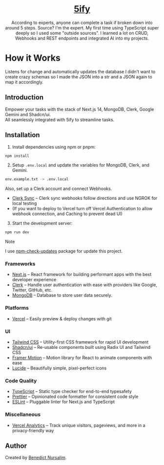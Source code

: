 <a href="https://5ify.vercel.app/">
  <h1 align="center">5ify</h1>
</a>

<p align="center">
  According to experts, anyone can complete a task if broken down into around 5 steps. Source? I'm the expert. My first time using TypeScript super deeply so I used some "outside sources". I learned a lot on CRUD, Webhooks and REST endpoints and integrated AI into my projects. 
</p>

<h1>How it Works</h1>
Listens for change and automatically updates the database I didn't want to create crazy schemas so I made the JSON into a str and a JSON again to map it accordingly.
<br/>

## Introduction

Empower your tasks with the stack of Next.js 14, MongoDB, Clerk, Google Gemini and Shadcn/ui.
<br/>
All seamlessly integrated with 5ify to streamline tasks.

## Installation

1. Install dependencies using npm or pnpm:

```sh
npm install
```

2. Setup `.env.local` and update the variables for MongoDB, Clerk, and Gemini.

```sh
env.example.txt -> .env.local
```
Also, set up a Clerk account and connect Webhooks.
- [Clerk Sync](https://clerk.com/docs/users/sync-data-to-your-backend) – Clerk sync webhooks follow directions and use NGROK for local testing
- (If you want to deploy to Vercel turn off Vercel Authentication to allow webhook connection, and Caching to prevent dead UI)

3. Start the development server:

```sh
npm run dev
```

> [!NOTE]  
> I use [npm-check-updates](https://www.npmjs.com/package/npm-check-updates) package for update this project.
>


### Frameworks

- [Next.js](https://nextjs.org/) – React framework for building performant apps with the best developer experience
- [Clerk](https://clerk.com/) – Handle user authentication with ease with providers like Google, Twitter, GitHub, etc.
- [MongoDB](https://www.mongodb.com/) – Database to store user data securely.

### Platforms

- [Vercel](https://vercel.com/) – Easily preview & deploy changes with git

### UI

- [Tailwind CSS](https://tailwindcss.com/) – Utility-first CSS framework for rapid UI development
- [Shadcn/ui](https://ui.shadcn.com/) – Re-usable components built using Radix UI and Tailwind CSS
- [Framer Motion](https://framer.com/motion) – Motion library for React to animate components with ease
- [Lucide](https://lucide.dev/) – Beautifully simple, pixel-perfect icons

### Code Quality

- [TypeScript](https://www.typescriptlang.org/) – Static type checker for end-to-end typesafety
- [Prettier](https://prettier.io/) – Opinionated code formatter for consistent code style
- [ESLint](https://eslint.org/) – Pluggable linter for Next.js and TypeScript

### Miscellaneous

- [Vercel Analytics](https://vercel.com/analytics) – Track unique visitors, pageviews, and more in a privacy-friendly way

## Author

Created by [Benedict Nursalim](https://www.linkedin.com/in/benedict-nursalim/).
